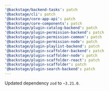 ```yaml
---
'@backstage/backend-tasks': patch
'@backstage/cli': patch
'@backstage/core-app-api': patch
'@backstage/core-components': patch
'@backstage/plugin-catalog-backend': patch
'@backstage/plugin-permission-backend': patch
'@backstage/plugin-permission-common': patch
'@backstage/plugin-permission-node': patch
'@backstage/plugin-playlist-backend': patch
'@backstage/plugin-scaffolder-backend': patch
'@backstage/plugin-scaffolder-node': patch
'@backstage/plugin-scaffolder-react': patch
'@backstage/plugin-scaffolder': patch
'@backstage/plugin-search-backend': patch
---
```


Updated dependency `zod` to `~3.21.0`.

